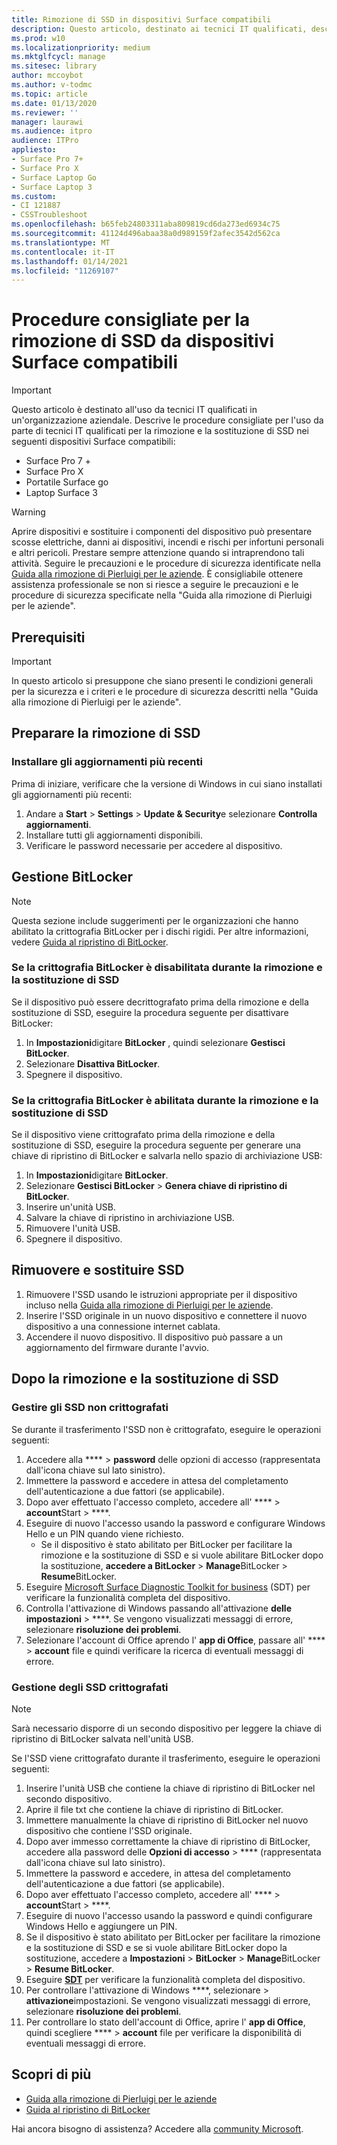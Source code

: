 ```yaml
---
title: Rimozione di SSD in dispositivi Surface compatibili
description: Questo articolo, destinato ai tecnici IT qualificati, descrive le procedure consigliate per la rimozione e la sostituzione degli SSD in Surface laptop 3, Surface Pro X e Surface laptop go.
ms.prod: w10
ms.localizationpriority: medium
ms.mktglfcycl: manage
ms.sitesec: library
author: mccoybot
ms.author: v-todmc
ms.topic: article
ms.date: 01/13/2020
ms.reviewer: ''
manager: laurawi
ms.audience: itpro
audience: ITPro
appliesto:
- Surface Pro 7+
- Surface Pro X
- Surface Laptop Go
- Surface Laptop 3
ms.custom:
- CI 121887
- CSSTroubleshoot
ms.openlocfilehash: b65feb24803311aba809819cd6da273ed6934c75
ms.sourcegitcommit: 41124d496abaa38a0d989159f2afec3542d562ca
ms.translationtype: MT
ms.contentlocale: it-IT
ms.lasthandoff: 01/14/2021
ms.locfileid: "11269107"
---
```

# Procedure consigliate per la rimozione di SSD da dispositivi Surface compatibili

> [!IMPORTANT]
> Questo articolo è destinato all'uso da tecnici IT qualificati in un'organizzazione aziendale. Descrive le procedure consigliate per l'uso da parte di tecnici IT qualificati per la rimozione e la sostituzione di SSD nei seguenti dispositivi Surface compatibili: 

- Surface Pro 7 +
- Surface Pro X
- Portatile Surface go
- Laptop Surface 3

> [!WARNING]
> Aprire dispositivi e sostituire i componenti del dispositivo può presentare scosse elettriche, danni ai dispositivi, incendi e rischi per infortuni personali e altri pericoli.  Prestare sempre attenzione quando si intraprendono tali attività. Seguire le precauzioni e le procedure di sicurezza identificate nella [Guida alla rimozione di Pierluigi per le aziende](https://www.microsoft.com/download/100440). È consigliabile ottenere assistenza professionale se non si riesce a seguire le precauzioni e le procedure di sicurezza specificate nella "Guida alla rimozione di Pierluigi per le aziende".

## Prerequisiti

> [!IMPORTANT]
> In questo articolo si presuppone che siano presenti le condizioni generali per la sicurezza e i criteri e le procedure di sicurezza descritti nella "Guida alla rimozione di Pierluigi per le aziende".

## Preparare la rimozione di SSD 

### Installare gli aggiornamenti più recenti 

Prima di iniziare, verificare che la versione di Windows in cui siano installati gli aggiornamenti più recenti:

1.  Andare a **Start**  >  **Settings**  >  **Update & Security**e selezionare **Controlla aggiornamenti**.
2. Installare tutti gli aggiornamenti disponibili.
3. Verificare le password necessarie per accedere al dispositivo.  
 
## Gestione BitLocker 

> [!NOTE]
> Questa sezione include suggerimenti per le organizzazioni che hanno abilitato la crittografia BitLocker per i dischi rigidi. Per altre informazioni, vedere  [Guida al ripristino di BitLocker](https://docs.microsoft.com/windows/security/information-protection/bitlocker/bitlocker-recovery-guide-plan). 

### Se la crittografia BitLocker è disabilitata durante la rimozione e la sostituzione di SSD

Se il dispositivo può essere decrittografato prima della rimozione e della sostituzione di SSD, eseguire la procedura seguente per disattivare BitLocker:

1.  In **Impostazioni**digitare **BitLocker** , quindi selezionare **Gestisci BitLocker**. 
2.  Selezionare **Disattiva BitLocker**. 
3.  Spegnere il dispositivo. 

### Se la crittografia BitLocker è abilitata durante la rimozione e la sostituzione di SSD

Se il dispositivo viene crittografato prima della rimozione e della sostituzione di SSD, eseguire la procedura seguente per generare una chiave di ripristino di BitLocker e salvarla nello spazio di archiviazione USB:

1.  In **Impostazioni**digitare **BitLocker**.
2. Selezionare **Gestisci BitLocker**  > **Genera chiave di ripristino di BitLocker**.
2.  Inserire un'unità USB. 
4.  Salvare la chiave di ripristino in archiviazione USB.  
5.  Rimuovere l'unità USB.  
6.  Spegnere il dispositivo. 

## Rimuovere e sostituire SSD 

1.  Rimuovere l'SSD usando le istruzioni appropriate per il dispositivo incluso nella [Guida alla rimozione di Pierluigi per le aziende](https://www.microsoft.com/download/100440). 
2.  Inserire l'SSD originale in un nuovo dispositivo e connettere il nuovo dispositivo a una connessione internet cablata.
3.  Accendere il nuovo dispositivo. Il dispositivo può passare a un aggiornamento del firmware durante l'avvio.  
 
## Dopo la rimozione e la sostituzione di SSD

### Gestire gli SSD non crittografati 

Se durante il trasferimento l'SSD non è crittografato, eseguire le operazioni seguenti: 

1.  Accedere alla ****  >  **password** delle opzioni di accesso (rappresentata dall'icona chiave sul lato sinistro).  
2.  Immettere la password e accedere in attesa del completamento dell'autenticazione a due fattori (se applicabile).
3.  Dopo aver effettuato l'accesso completo, accedere all' ****  >  **account**Start  >  ****.  
4.  Eseguire di nuovo l'accesso usando la password e configurare Windows Hello e un PIN quando viene richiesto. 
    - Se il dispositivo è stato abilitato per BitLocker per facilitare la rimozione e la sostituzione di SSD e si vuole abilitare BitLocker dopo la sostituzione, **accedere a BitLocker**  >  **Manage**BitLocker  >  **Resume**BitLocker.  
6.  Eseguire [Microsoft Surface Diagnostic Toolkit for business](surface-diagnostic-toolkit-for-business-intro.md) (SDT) per verificare la funzionalità completa del dispositivo.  
7.  Controlla l'attivazione di Windows passando all'attivazione **delle impostazioni**  >  ****.  Se vengono visualizzati messaggi di errore, selezionare **risoluzione dei problemi**. 
8.  Selezionare l'account di Office aprendo l' **app di Office**, passare all' ****  >  **account** file e quindi verificare la ricerca di eventuali messaggi di errore.  

### Gestione degli SSD crittografati 

> [!NOTE]
> Sarà necessario disporre di un secondo dispositivo per leggere la chiave di ripristino di BitLocker salvata nell'unità USB. 

Se l'SSD viene crittografato durante il trasferimento, eseguire le operazioni seguenti:

1.  Inserire l'unità USB che contiene la chiave di ripristino di BitLocker nel secondo dispositivo. 
2.  Aprire il file txt che contiene la chiave di ripristino di BitLocker. 
3.  Immettere manualmente la chiave di ripristino di BitLocker nel nuovo dispositivo che contiene l'SSD originale.  
4.  Dopo aver immesso correttamente la chiave di ripristino di BitLocker, accedere alla password delle **Opzioni di accesso**  >  **** (rappresentata dall'icona chiave sul lato sinistro).  
5.  Immettere la password e accedere, in attesa del completamento dell'autenticazione a due fattori (se applicabile).
6.  Dopo aver effettuato l'accesso completo, accedere all' ****  >  **account**Start  >  ****.  
7.  Eseguire di nuovo l'accesso usando la password e quindi configurare Windows Hello e aggiungere un PIN. 
8.  Se il dispositivo è stato abilitato per BitLocker per facilitare la rimozione e la sostituzione di SSD e se si vuole abilitare BitLocker dopo la sostituzione, accedere a **Impostazioni**  >  **BitLocker**  >  **Manage**BitLocker  >  **Resume BitLocker**.  
9.  Eseguire **[SDT](surface-diagnostic-toolkit-for-business-intro.md)** per verificare la funzionalità completa del dispositivo.  
10. Per controllare l'attivazione di Windows ****, selezionare  >  **attivazione**impostazioni.  Se vengono visualizzati messaggi di errore, selezionare **risoluzione dei problemi**.
11. Per controllare lo stato dell'account di Office, aprire l' **app di Office**, quindi scegliere ****  >  **account** file per verificare la disponibilità di eventuali messaggi di errore.

## Scopri di più

- [Guida alla rimozione di Pierluigi per le aziende](https://www.microsoft.com/download/100440)
- [Guida al ripristino di BitLocker](https://docs.microsoft.com/windows/security/information-protection/bitlocker/bitlocker-recovery-guide-plan)

Hai ancora bisogno di assistenza? Accedere alla [community Microsoft](https://answers.microsoft.com/).